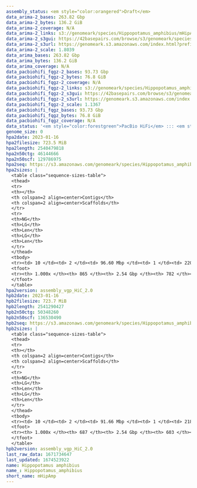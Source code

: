 ```yaml
---
assembly_status: <em style="color:orangered">Draft</em>
data_arima-2_bases: 263.82 Gbp
data_arima-2_bytes: 136.2 GiB
data_arima-2_coverage: N/A
data_arima-2_links: s3://genomeark/species/Hippopotamus_amphibius/mHipAmp2/genomic_data/arima/<br>
data_arima-2_s3gui: https://42basepairs.com/browse/s3/genomeark/species/Hippopotamus_amphibius/mHipAmp2/genomic_data/arima/
data_arima-2_s3url: https://genomeark.s3.amazonaws.com/index.html?prefix=species/Hippopotamus_amphibius/mHipAmp2/genomic_data/arima/
data_arima-2_scale: 1.8039
data_arima_bases: 263.82 Gbp
data_arima_bytes: 136.2 GiB
data_arima_coverage: N/A
data_pacbiohifi_fqgz-2_bases: 93.73 Gbp
data_pacbiohifi_fqgz-2_bytes: 76.8 GiB
data_pacbiohifi_fqgz-2_coverage: N/A
data_pacbiohifi_fqgz-2_links: s3://genomeark/species/Hippopotamus_amphibius/mHipAmp2/genomic_data/pacbio_hifi/<br>
data_pacbiohifi_fqgz-2_s3gui: https://42basepairs.com/browse/s3/genomeark/species/Hippopotamus_amphibius/mHipAmp2/genomic_data/pacbio_hifi/
data_pacbiohifi_fqgz-2_s3url: https://genomeark.s3.amazonaws.com/index.html?prefix=species/Hippopotamus_amphibius/mHipAmp2/genomic_data/pacbio_hifi/
data_pacbiohifi_fqgz-2_scale: 1.1367
data_pacbiohifi_fqgz_bases: 93.73 Gbp
data_pacbiohifi_fqgz_bytes: 76.8 GiB
data_pacbiohifi_fqgz_coverage: N/A
data_status: '<em style="color:forestgreen">PacBio HiFi</em> ::: <em style="color:forestgreen">Arima</em>'
genome_size: 0
hpa2date: 2023-01-16
hpa2filesize: 723.5 MiB
hpa2length: 2540479818
hpa2n50ctg: 46144666
hpa2n50scf: 129786975
hpa2seq: https://s3.amazonaws.com/genomeark/species/Hippopotamus_amphibius/mHipAmp2/assembly_vgp_HiC_2.0/mHipAmp2.HiC.hap1.20230116.fasta.gz
hpa2sizes: |
  <table class="sequence-sizes-table">
  <thead>
  <tr>
  <th></th>
  <th colspan=2 align=center>Contigs</th>
  <th colspan=2 align=center>Scaffolds</th>
  </tr>
  <tr>
  <th>NG</th>
  <th>LG</th>
  <th>Len</th>
  <th>LG</th>
  <th>Len</th>
  </tr>
  </thead>
  <tbody>
  <tr><td> 10 </td><td> 2 </td><td> 96.60 Mbp </td><td> 1 </td><td> 220.08 Mbp </td></tr>  <tr><td> 20 </td><td> 5 </td><td> 81.29 Mbp </td><td> 2 </td><td> 184.16 Mbp </td></tr>  <tr><td> 30 </td><td> 8 </td><td> 71.25 Mbp </td><td> 3 </td><td> 169.33 Mbp </td></tr>  <tr><td> 40 </td><td> 12 </td><td> 61.79 Mbp </td><td> 5 </td><td> 143.86 Mbp </td></tr>  <tr style="background-color:#cccccc;"><td> 50 </td><td> 17 </td><td style="background-color:#88ff88;"> 46.14 Mbp </td><td> 7 </td><td style="background-color:#88ff88;"> 129.79 Mbp </td></tr>  <tr><td> 60 </td><td> 23 </td><td> 35.39 Mbp </td><td> 9 </td><td> 115.28 Mbp </td></tr>  <tr><td> 70 </td><td> 31 </td><td> 28.91 Mbp </td><td> 11 </td><td> 99.61 Mbp </td></tr>  <tr><td> 80 </td><td> 41 </td><td> 23.93 Mbp </td><td> 14 </td><td> 91.68 Mbp </td></tr>  <tr><td> 90 </td><td> 56 </td><td> 10.33 Mbp </td><td> 17 </td><td> 70.70 Mbp </td></tr>  <tr><td> 100 </td><td> 864 </td><td> 16.24 Kbp </td><td> 781 </td><td> 16.24 Kbp </td></tr>  </tbody>
  <tfoot>
  <tr><th> 1.000x </th><th> 865 </th><th> 2.54 Gbp </th><th> 782 </th><th> 2.54 Gbp </th></tr>
  </tfoot>
  </table>
hpa2version: assembly_vgp_HiC_2.0
hpb2date: 2023-01-16
hpb2filesize: 723.7 MiB
hpb2length: 2541290427
hpb2n50ctg: 50348260
hpb2n50scf: 136530490
hpb2seq: https://s3.amazonaws.com/genomeark/species/Hippopotamus_amphibius/mHipAmp2/assembly_vgp_HiC_2.0/mHipAmp2.HiC.hap2.20230116.fasta.gz
hpb2sizes: |
  <table class="sequence-sizes-table">
  <thead>
  <tr>
  <th></th>
  <th colspan=2 align=center>Contigs</th>
  <th colspan=2 align=center>Scaffolds</th>
  </tr>
  <tr>
  <th>NG</th>
  <th>LG</th>
  <th>Len</th>
  <th>LG</th>
  <th>Len</th>
  </tr>
  </thead>
  <tbody>
  <tr><td> 10 </td><td> 2 </td><td> 91.66 Mbp </td><td> 1 </td><td> 218.92 Mbp </td></tr>  <tr><td> 20 </td><td> 5 </td><td> 81.89 Mbp </td><td> 2 </td><td> 184.11 Mbp </td></tr>  <tr><td> 30 </td><td> 8 </td><td> 70.29 Mbp </td><td> 3 </td><td> 168.27 Mbp </td></tr>  <tr><td> 40 </td><td> 12 </td><td> 59.74 Mbp </td><td> 5 </td><td> 144.14 Mbp </td></tr>  <tr style="background-color:#cccccc;"><td> 50 </td><td> 17 </td><td style="background-color:#88ff88;"> 50.35 Mbp </td><td> 7 </td><td style="background-color:#88ff88;"> 136.53 Mbp </td></tr>  <tr><td> 60 </td><td> 23 </td><td> 42.86 Mbp </td><td> 9 </td><td> 117.76 Mbp </td></tr>  <tr><td> 70 </td><td> 30 </td><td> 29.90 Mbp </td><td> 11 </td><td> 102.26 Mbp </td></tr>  <tr><td> 80 </td><td> 40 </td><td> 18.39 Mbp </td><td> 14 </td><td> 91.66 Mbp </td></tr>  <tr><td> 90 </td><td> 59 </td><td> 8.90 Mbp </td><td> 17 </td><td> 72.22 Mbp </td></tr>  <tr><td> 100 </td><td> 686 </td><td> 16.40 Kbp </td><td> 602 </td><td> 16.40 Kbp </td></tr>  </tbody>
  <tfoot>
  <tr><th> 1.000x </th><th> 687 </th><th> 2.54 Gbp </th><th> 603 </th><th> 2.54 Gbp </th></tr>
  </tfoot>
  </table>
hpb2version: assembly_vgp_HiC_2.0
last_raw_data: 1671734647
last_updated: 1674523922
name: Hippopotamus amphibius
name_: Hippopotamus_amphibius
short_name: mHipAmp
---
```

